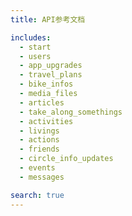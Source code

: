 ```yaml
---
title: API参考文档

includes:
  - start
  - users
  - app_upgrades
  - travel_plans
  - bike_infos
  - media_files
  - articles
  - take_along_somethings
  - activities
  - livings
  - actions
  - friends
  - circle_info_updates
  - events
  - messages

search: true
---
```


